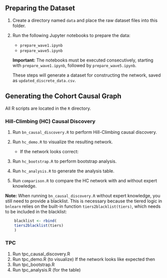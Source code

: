 ## Preparing the Dataset

1. Create a directory named `data` and place the raw dataset files into this folder.

2. Run the following Jupyter notebooks to prepare the data:

   - `prepare_wave1.ipynb`
   - `prepare_wave5.ipynb`

   **Important:** The notebooks must be executed consecutively, starting with `prepare_wave1.ipynb`, followed by `prepare_wave5.ipynb`.

   These steps will generate a dataset for constructing the network, saved as `updated_discrete_data.csv`.

## Generating the Cohort Causal Graph

All R scripts are located in the `R` directory.

### Hill-Climbing (HC) Causal Discovery

1. Run `bn_causal_discovery.R` to perform Hill-Climbing causal discovery.
   
2. Run `hc_demo.R` to visualize the resulting network.
   - If the network looks correct:
   
3. Run `hc_bootstrap.R` to perform bootstrap analysis.
   
4. Run `hc_analysis.R` to generate the analysis table.
   
5. Run `comparison.R` to compare the HC network with and without expert knowledge.

**Note:** When running `bn_causal_discovery.R` without expert knowledge, you still need to provide a blacklist. This is necessary because the tiered logic in `bnlearn` relies on the built-in function `tiers2blacklist(tiers)`, which needs to be included in the blacklist:

```r
    blacklist <- rbind(
    tiers2blacklist(tiers)
    )
```

### TPC
1. Run tpc_causal_discovery.R
2. Run tpc_demo.R (to visualize)
If the network looks like expected then
3. Run tpc_bootstrap.R
4. Run tpc_analysis.R (for the table)